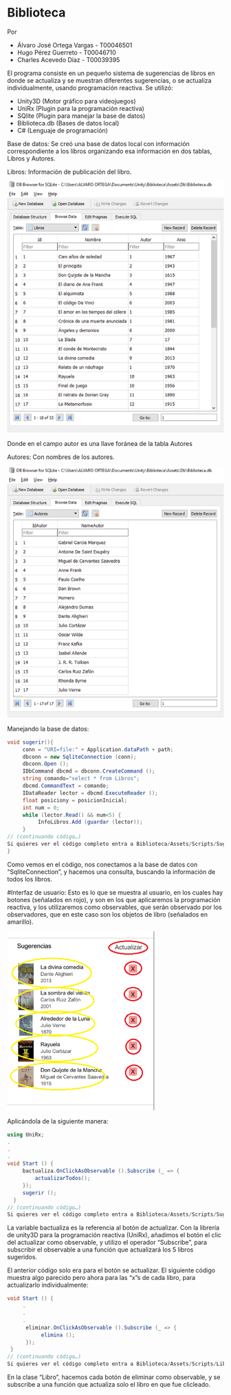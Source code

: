 # Biblioteca
Por

- Álvaro José Ortega Vargas - T00046501
- Hugo Pérez Guerreto       - T00046710
- Charles Acevedo Díaz      - T00039395


El programa consiste en un pequeño sistema de sugerencias de libros en donde se actualiza y se muestran diferentes sugerencias, o se actualiza individualmente, usando programación reactiva.
Se utilizó:
- Unity3D (Motor gráfico para videojuegos)
- UniRx (Plugin para la programación reactiva)
- SQlite (Plugin para manejar la base de datos)
- Biblioteca.db (Bases de datos local)
- C# (Lenguaje de programación)

Base de datos:  Se creó una base de datos local con información correspondiente a los libros organizando esa información en dos tablas, Libros y Autores.

Libros: Información de publicación del libro.

![Alt text](https://github.com/Alvarhito/Biblioteca/blob/master/ImagenesReadme/Libro.png "Libros")
 
Donde en el campo autor es una llave foránea de la tabla Autores

Autores: Con nombres de los autores.

![Alt text](https://github.com/Alvarhito/Biblioteca/blob/master/ImagenesReadme/Autores.png "Autores")

Manejando la base de datos:
```c#
void sugerir(){  	
     conn = "URI=file:" + Application.dataPath + path;
     dbconn = new SqliteConnection (conn);       
     dbconn.Open ();    
     IDbCommand dbcmd = dbconn.CreateCommand ();      
     string comando="select * from Libros";       
     dbcmd.CommandText = comando;       
     IDataReader lector = dbcmd.ExecuteReader ();       
     float posiciony = posicionInicial;        
     int num = 0;        
     while (lector.Read() && num<5) {            
          InfoLibros.Add (guardar (lector));       
     }  	 
// (continuando código…)
Si quieres ver el código completo entra a Biblioteca/Assets/Scripts/Sugerencias.cs 
}
```
  
Como vemos en el código, nos conectamos a la base de datos con “SqliteConnection”, y hacemos una consulta, buscando la información de todos los libros.

#Interfaz de usuario: Esto es lo que se muestra al usuario, en los cuales hay botones (señalados en rojo), y son en los que aplicaremos la programación reactiva, y los utilizaremos como observables, que serán observado por los observadores, que en este caso son los objetos de libro (señalados en amarillo).

![Alt text](https://github.com/Alvarhito/Biblioteca/blob/master/ImagenesReadme/Vista.png "vista")
 
Aplicándola de la siguiente manera:
```c#
using UniRx; 
.
.
.
void Start () {     
     bactualiza.OnClickAsObservable ().Subscribe (_ => {        
         actualizarTodos();       
     });       
     sugerir ();   
  } 
// (continuando código…)
Si quieres ver el código completo entra a Biblioteca/Assets/Scripts/Sugerencias.cs 
```

La variable bactualiza es la referencia al botón de actualizar. Con la librería de unity3D para la programación reactiva (UniRx), añadimos el botón el clic del actualizar como observable, y utilizo el operador “Subscribe”, para subscribir el observable a una función que actualizará los 5 libros sugeridos.




El anterior código solo era para el botón se actualizar. El siguiente código muestra algo parecido pero ahora para las “x”s de cada libro, para actualizarlo individualmente:
```c#
void Start () {
     .
     .
     .        
      eliminar.OnClickAsObservable ().Subscribe (_ => {           
           elimina ();        
      });   
 } 
// (continuando código…)
Si quieres ver el código completo entra a Biblioteca/Assets/Scripts/Libro.cs 
```


En la clase “Libro”, hacemos cada botón de eliminar como observable, y se subscribe a una función que actualiza solo el libro en que fue clicleado.

